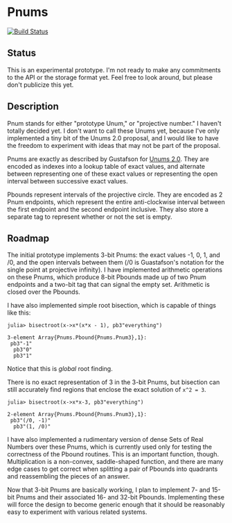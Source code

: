# Pnums

[![Build Status](https://travis-ci.org/jwmerrill/Pnums.jl.svg?branch=master)](https://travis-ci.org/jwmerrill/Pnums.jl)

## Status

This is an experimental prototype. I'm not ready to make any commitments to the API or the storage format yet. Feel free to look around, but please don't publicize this yet.

## Description

Pnum stands for either "prototype Unum," or "projective number." I haven't totally decided yet. I don't want to call these Unums yet, because I've only implemented a tiny bit of the Unums 2.0 proposal, and I would like to have the freedom to experiment with ideas that may not be part of the proposal.

Pnums are exactly as described by Gustafson for [Unums 2.0](http://www.johngustafson.net/presentations/Multicore2016-JLG.pdf). They are encoded as indexes into a lookup table of exact values, and alternate between representing one of these exact values or representing the open interval between successive exact values.

Pbounds represent intervals of the projective circle. They are encoded as 2 Pnum endpoints, which represent the entire anti-clockwise interval between the first endpoint and the second endpoint inclusive. They also store a separate tag to represent whether or not the set is empty.

## Roadmap

The initial prototype implements 3-bit Pnums: the exact values -1, 0, 1, and /0, and the open intervals between them (/0 is Guastafson's notation for the single point at projective infinity). I have implemented arithmetic operations on these Pnums, which produce 8-bit Pbounds made up of two Pnum endpoints and a two-bit tag that can signal the empty set. Arithmetic is closed over the Pbounds.

I have also implemented simple root bisection, which is capable of things like this:

```
julia> bisectroot(x->x*(x*x - 1), pb3"everything")

3-element Array{Pnums.Pbound{Pnums.Pnum3},1}:
 pb3"-1"
  pb3"0"
  pb3"1"
```

Notice that this is *global* root finding.

There is no exact representation of 3 in the 3-bit Pnums, but bisection can still accurately find  regions that enclose the exact solution of `x^2 = 3`.

```
julia> bisectroot(x->x*x-3, pb3"everything")

2-element Array{Pnums.Pbound{Pnums.Pnum3},1}:
 pb3"(/0, -1)"
  pb3"(1, /0)"
```

I have also implemented a rudimentary version of dense Sets of Real Numbers over these Pnums, which is currently used only for testing the correctness of the Pbound routines. This is an important function, though. Multiplication is a non-convex, saddle-shaped function, and there are many edge cases to get correct when splitting a pair of Pbounds into quadrants and reassembling the pieces of an answer.

Now that 3-bit Pnums are basically working, I plan to implement 7- and 15-bit Pnums and their associated 16- and 32-bit Pbounds. Implementing these will force the design to become generic enough that it should be reasonably easy to experiment with various related systems.
